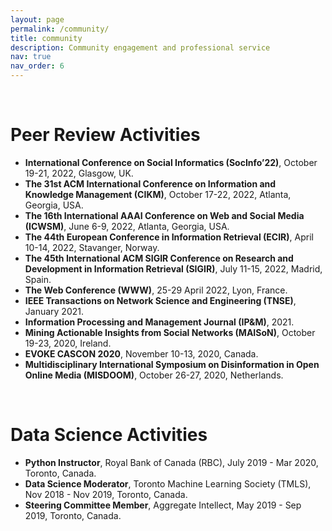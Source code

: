 ```yaml
---
layout: page
permalink: /community/
title: community
description: Community engagement and professional service
nav: true
nav_order: 6
---
```



<br/>

Peer Review Activities
======

* **International Conference on Social Informatics (SocInfo’22)**, October 19-21, 2022, Glasgow, UK.
* **The 31st ACM International Conference on Information and Knowledge Management (CIKM)**, October 17-22, 2022, Atlanta, Georgia, USA.
* **The 16th International AAAI Conference on Web and Social Media (ICWSM)**, June 6-9, 2022, Atlanta, Georgia, USA.
* **The 44th European Conference in Information Retrieval (ECIR)**, April 10-14, 2022, Stavanger, Norway.
* **The 45th International ACM SIGIR Conference on Research and Development in Information Retrieval (SIGIR)**, July 11-15, 2022, Madrid, Spain.
* **The Web Conference (WWW)**, 25-29 April 2022, Lyon, France.
* **IEEE Transactions on Network Science and Engineering (TNSE)**, January 2021.
* **Information Processing and Management Journal (IP&M)**, 2021.
* **Mining Actionable Insights from Social Networks (MAISoN)**, October 19-23, 2020, Ireland.
* **EVOKE CASCON 2020**, November 10-13, 2020, Canada.
* **Multidisciplinary International Symposium on Disinformation in Open Online Media (MISDOOM)**, October 26-27, 2020, Netherlands.
<br/>


Data Science Activities
======
* **Python Instructor**, Royal Bank of Canada (RBC), July 2019 - Mar 2020, Toronto, Canada.
* **Data Science Moderator**, Toronto Machine Learning Society (TMLS), Nov 2018 - Nov 2019, Toronto, Canada.
* **Steering Committee Member**, Aggregate Intellect, May 2019 - Sep 2019, Toronto, Canada.


